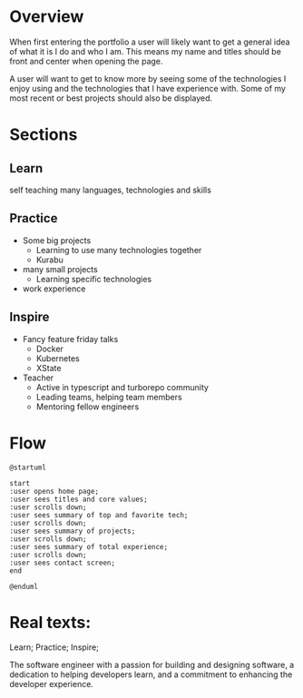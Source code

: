 # Overview

When first entering the portfolio a user will likely want to get a general idea of what it is I do and who I am.
This means my name and titles should be front and center when opening the page.

A user will want to get to know more by seeing some of the technologies I enjoy using and the technologies that I have experience with.
Some of my most recent or best projects should also be displayed.

# Sections

## Learn

self teaching many languages, technologies and skills

## Practice

- Some big projects
  - Learning to use many technologies together
  - Kurabu
- many small projects
  - Learning specific technologies
- work experience

## Inspire

- Fancy feature friday talks
  - Docker
  - Kubernetes
  - XState
- Teacher
  - Active in typescript and turborepo community
  - Leading teams, helping team members
  - Mentoring fellow engineers

# Flow

```plantuml
@startuml

start
:user opens home page;
:user sees titles and core values;
:user scrolls down;
:user sees summary of top and favorite tech;
:user scrolls down;
:user sees summary of projects;
:user scrolls down;
:user sees summary of total experience;
:user scrolls down;
:user sees contact screen;
end

@enduml
```

# Real texts:

Learn; Practice; Inspire;

The software engineer with a passion for building and designing software, a dedication to helping developers learn, and a commitment to enhancing the developer experience.
